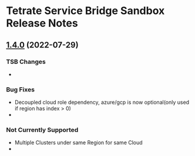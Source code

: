 # Tetrate Service Bridge Sandbox Release Notes

## [1.4.0](https://github.com/smarunich/tetrate-service-bridge-sandbox/compare/v1.3.1...v1.4.0) (2022-07-29)

### TSB Changes
* 

### Bug Fixes
* Decoupled cloud role dependency, azure/gcp is now optional(only used if region has index > 0)
* 


### Not Currently Supported
* Multiple Clusters under same Region for same Cloud
* 
